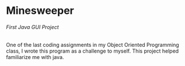 # Minesweeper
<h6>First Java GUI Project</h6>
<p>One of the last coding assignments in my Object Oriented Programming class, 
I wrote this program as a challenge to myself. This project helped familiarize me
with java. </p>
